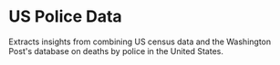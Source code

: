 # US Police Data
Extracts insights from combining US census data and the Washington Post's database on deaths by police in the United States.
